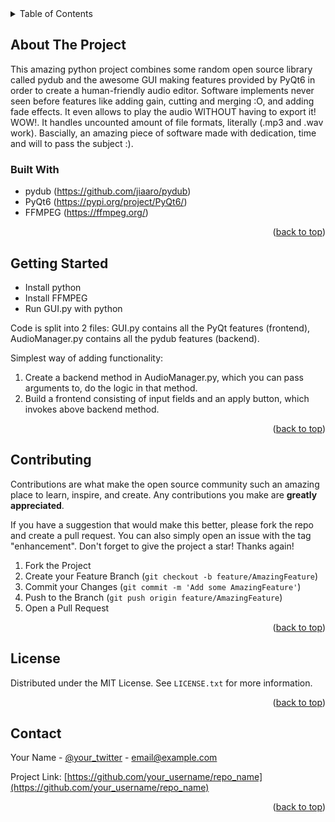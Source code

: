 <!-- TABLE OF CONTENTS -->
<details>
  <summary>Table of Contents</summary>
  <ol>
    <li>
      <a href="#about-the-project">About The Project</a>
      <ul>
        <li><a href="#built-with">Built With</a></li>
      </ul>
    </li>
    <li>
      <a href="#getting-started">Getting Started</a>
      <ul>
        <li><a href="#prerequisites">Prerequisites</a></li>
        <li><a href="#installation">Installation</a></li>
      </ul>
    </li>
    <li><a href="#usage">Usage</a></li>
    <li><a href="#roadmap">Roadmap</a></li>
    <li><a href="#contributing">Contributing</a></li>
    <li><a href="#license">License</a></li>
    <li><a href="#contact">Contact</a></li>
    <li><a href="#acknowledgments">Acknowledgments</a></li>
  </ol>
</details>



<!-- ABOUT THE PROJECT -->
## About The Project

This amazing python project combines some random open source library called pydub and the awesome GUI making features provided by PyQt6 in order to create a human-friendly audio editor. Software implements never seen before features like adding gain, cutting and merging :O, and adding fade effects. It even allows to play the audio WITHOUT having to export it! WOW!. It handles uncounted amount of file formats, literally (.mp3 and .wav work). Bascially, an amazing piece of software made with dedication, time and will to pass the subject :).



### Built With

* pydub  (https://github.com/jiaaro/pydub)
* PyQt6  (https://pypi.org/project/PyQt6/)
* FFMPEG (https://ffmpeg.org/)

<p align="right">(<a href="#readme-top">back to top</a>)</p>



<!-- GETTING STARTED -->
## Getting Started

* Install python
* Install FFMPEG
* Run GUI.py with python

Code is split into 2 files:
GUI.py contains all the PyQt features (frontend),
AudioManager.py contains all the pydub features (backend).

Simplest way of adding functionality:
1. Create a backend method in AudioManager.py, which you can pass arguments to, do the logic in that method.
2. Build a frontend consisting of input fields and an apply button, which invokes above backend method.

<p align="right">(<a href="#readme-top">back to top</a>)</p>



<!-- CONTRIBUTING -->
## Contributing

Contributions are what make the open source community such an amazing place to learn, inspire, and create. Any contributions you make are **greatly appreciated**.

If you have a suggestion that would make this better, please fork the repo and create a pull request. You can also simply open an issue with the tag "enhancement".
Don't forget to give the project a star! Thanks again!

1. Fork the Project
2. Create your Feature Branch (`git checkout -b feature/AmazingFeature`)
3. Commit your Changes (`git commit -m 'Add some AmazingFeature'`)
4. Push to the Branch (`git push origin feature/AmazingFeature`)
5. Open a Pull Request

<p align="right">(<a href="#readme-top">back to top</a>)</p>



<!-- LICENSE -->
## License

Distributed under the MIT License. See `LICENSE.txt` for more information.

<p align="right">(<a href="#readme-top">back to top</a>)</p>



<!-- CONTACT -->
## Contact

Your Name - [@your_twitter](https://twitter.com/your_username) - email@example.com

Project Link: [https://github.com/your_username/repo_name](https://github.com/your_username/repo_name)

<p align="right">(<a href="#readme-top">back to top</a>)</p>
